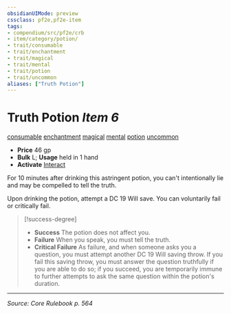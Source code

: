 ```yaml
---
obsidianUIMode: preview
cssclass: pf2e,pf2e-item
tags:
- compendium/src/pf2e/crb
- item/category/potion/
- trait/consumable
- trait/enchantment
- trait/magical
- trait/mental
- trait/potion
- trait/uncommon
aliases: ["Truth Potion"]
---
```

# Truth Potion *Item 6*  
[consumable](consumable.md "Consumable Item Trait")  [enchantment](enchantment.md "Enchantment School Trait")  [magical](magical.md "Magical Item Trait")  [mental](mental.md "Mental Effect Trait")  [potion](potion.md "Potion Item Trait")  [uncommon](uncommon.md "Uncommon Rarity Trait")  

- **Price** 46 gp
- **Bulk** L; **Usage** held in 1 hand
- **Activate** [Interact](interact.md)

For 10 minutes after drinking this astringent potion, you can't intentionally lie and may be compelled to tell the truth.

Upon drinking the potion, attempt a DC 19 Will save. You can voluntarily fail or critically fail.

> [!success-degree] 
> - **Success** The potion does not affect you.
> - **Failure** When you speak, you must tell the truth.
> - **Critical Failure** As failure, and when someone asks you a question, you must attempt another DC 19 Will saving throw. If you fail this saving throw, you must answer the question truthfully if you are able to do so; if you succeed, you are temporarily immune to further attempts to ask the same question within the potion's duration.


---
*Source: Core Rulebook p. 564*